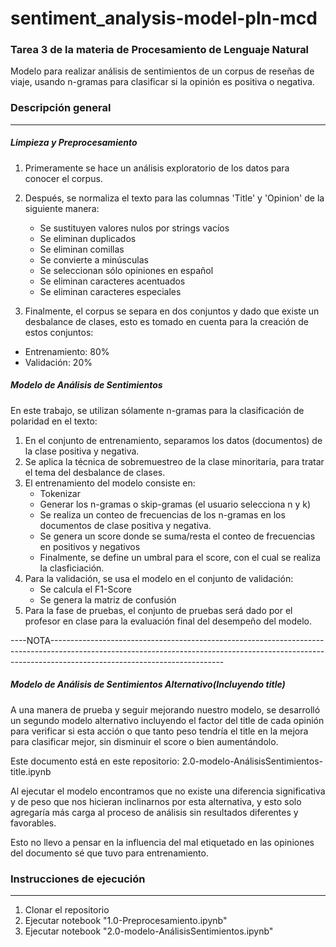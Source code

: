 # sentiment_analysis-model-pln-mcd


### Tarea 3 de la materia de Procesamiento de Lenguaje Natural 

Modelo para realizar análisis de sentimientos de un corpus de reseñas de viaje, usando n-gramas para clasificar si la opinión es positiva o negativa.



### Descripción general
------------

##### Limpieza y Preprocesamiento

1. Primeramente se hace un análisis exploratorio de los datos para conocer el corpus.

2. Después, se normaliza el texto para las columnas 'Title' y 'Opinion' de la siguiente manera:
   - Se sustituyen valores nulos por strings vacíos 
   - Se eliminan duplicados
   - Se eliminan comillas
   - Se convierte a minúsculas
   - Se seleccionan sólo opiniones en español
   - Se eliminan caracteres acentuados
   - Se eliminan caracteres especiales

1. Finalmente, el corpus se separa en dos conjuntos y dado que existe un desbalance de clases, esto es tomado en cuenta para la creación de estos conjuntos:
- Entrenamiento: 80%
- Validación: 20%

##### Modelo de Análisis de Sentimientos

En este trabajo, se utilizan sólamente n-gramas para la clasificación de polaridad en el texto:

1. En el conjunto de entrenamiento, separamos los datos (documentos) de la clase positiva y negativa.
2. Se aplica la técnica de sobremuestreo de la clase minoritaria, para tratar el tema del desbalance de clases.
3. El entrenamiento del modelo consiste en:
   - Tokenizar
   - Generar los n-gramas o skip-gramas (el usuario selecciona n y k)
   - Se realiza un conteo de frecuencias de los n-gramas en los documentos de clase positiva y negativa.
   - Se genera un score donde se suma/resta el conteo de frecuencias en positivos y negativos
   - Finalmente, se define un umbral para el score, con el cual se realiza la clasficiación.
1. Para la validación, se usa el modelo en el conjunto de validación:
    - Se calcula el F1-Score
    - Se genera la matriz de confusión
2. Para la fase de pruebas, el conjunto de pruebas será dado por el profesor en clase para la evaluación final del desempeño del modelo.

----NOTA-------------------------------------------------------------------------------------------------------------------------------------------------------------------------------------------------------
##### Modelo de Análisis de Sentimientos Alternativo(Incluyendo title)
A una manera de prueba y seguir mejorando nuestro modelo, se desarrolló un segundo modelo alternativo incluyendo el factor del title de cada opinión para verificar si esta acción o que tanto peso tendría el title en la mejora para clasificar mejor, sin disminuir el score o bien aumentándolo.  

Este documento está en este repositorio: 2.0-modelo-AnálisisSentimientos-title.ipynb

Al ejecutar el modelo encontramos que no existe una diferencia significativa y de peso que nos hicieran inclinarnos por esta alternativa, y esto solo agregaría más carga al proceso de análisis sin resultados diferentes y favorables.  

Esto no llevo a pensar en la influencia del mal etiquetado en las opiniones del documento sé que tuvo para entrenamiento.

### Instrucciones de ejecución
------------
1. Clonar el repositorio
2. Ejecutar notebook "1.0-Preprocesamiento.ipynb"
3. Ejecutar notebook "2.0-modelo-AnálisisSentimientos.ipynb"
